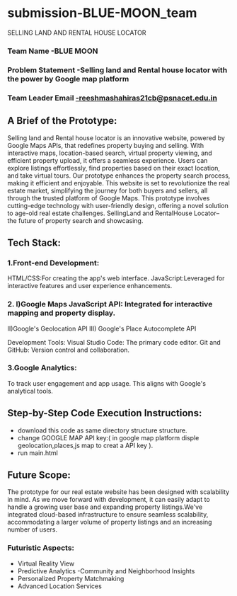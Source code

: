 # submission-BLUE-MOON_team
SELLING LAND AND RENTAL HOUSE LOCATOR


### Team Name -BLUE MOON
### Problem Statement -Selling land and Rental house locator with the power by Google map platform
### Team Leader Email -reeshmashahiras21cb@psnacet.edu.in

## A Brief of the Prototype:
Selling land and Rental house locator is an innovative website, powered by Google Maps APIs, that redefines property buying and selling. With interactive maps, location-based search, virtual property viewing, and efficient property upload, it offers a seamless experience. Users can explore listings effortlessly, find properties based on their exact location, and take virtual tours. Our prototype enhances the property search process, making it efficient and enjoyable. This website is set to revolutionize the real estate market, simplifying the journey for both buyers and sellers, all through the trusted platform of Google Maps. This prototype involves cutting-edge technology with user-friendly design, offering a novel solution to age-old real estate challenges. SellingLand and RentalHouse Locator– the future of property search and showcasing.

## Tech Stack:
### 1.Front-end Development:
  HTML/CSS:For creating the app's web interface.
  JavaScript:Leveraged for interactive features and user experience enhancements.

### 2. I)Google Maps JavaScript API: Integrated for interactive mapping and property display.
  II)Google's Geolocation API
  III) Google's Place Autocomplete API


    
  Development Tools:
    Visual Studio Code: The primary code editor.
    Git and GitHub: Version control and collaboration.

### 3.Google Analytics:   
  To track user engagement and app usage. This aligns with Google's analytical tools.


  ## Step-by-Step Code Execution Instructions:
  - download this code as same directory structure structure.
  - change GOOGLE MAP API key:( in google map platform disple geolocation,places,js map to creat a API key ).
  - run main.html
    
  


  ## Future Scope:
  The prototype for our real estate website has been designed with scalability in mind. As we move forward with development, it can easily adapt to handle a growing user base and expanding property 
  listings.We've integrated cloud-based infrastructure to ensure seamless scalability, accommodating a larger volume of property listings and an increasing number of users.
  ### Futuristic Aspects:
  - Virtual Reality View
  - Predictive Analytics
  -Community and Neighborhood Insights
  - Personalized Property Matchmaking
  - Advanced Location Services
